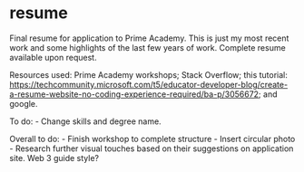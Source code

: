 # resume
Final resume for application to Prime Academy.
This is just my most recent work and some highlights of the last few years of work. Complete resume available upon request.

Resources used:
Prime Academy workshops; Stack Overflow; this tutorial:
https://techcommunity.microsoft.com/t5/educator-developer-blog/create-a-resume-website-no-coding-experience-required/ba-p/3056672; and google.

To do:
    - Change skills and degree name.

Overall to do:
    - Finish workshop to complete structure
    - Insert circular photo
    - Research further visual touches based on their suggestions on application site. Web 3 guide style?
